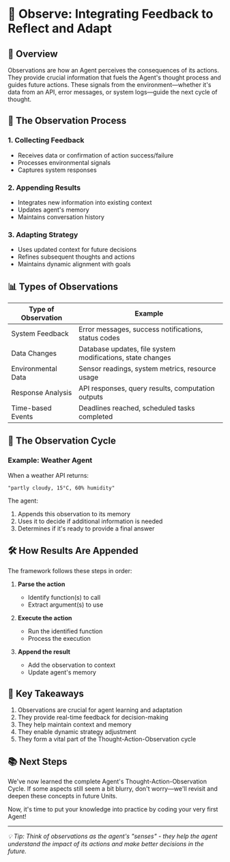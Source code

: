 # 👀 Observe: Integrating Feedback to Reflect and Adapt

## 📝 Overview
Observations are how an Agent perceives the consequences of its actions. They provide crucial information that fuels the Agent's thought process and guides future actions. These signals from the environment—whether it's data from an API, error messages, or system logs—guide the next cycle of thought.

## 🔄 The Observation Process

### 1. Collecting Feedback
- Receives data or confirmation of action success/failure
- Processes environmental signals
- Captures system responses

### 2. Appending Results
- Integrates new information into existing context
- Updates agent's memory
- Maintains conversation history

### 3. Adapting Strategy
- Uses updated context for future decisions
- Refines subsequent thoughts and actions
- Maintains dynamic alignment with goals

## 📊 Types of Observations

| Type of Observation | Example |
|---------------------|---------|
| System Feedback | Error messages, success notifications, status codes |
| Data Changes | Database updates, file system modifications, state changes |
| Environmental Data | Sensor readings, system metrics, resource usage |
| Response Analysis | API responses, query results, computation outputs |
| Time-based Events | Deadlines reached, scheduled tasks completed |

## 🔄 The Observation Cycle

### Example: Weather Agent
When a weather API returns:
```
"partly cloudy, 15°C, 60% humidity"
```
The agent:
1. Appends this observation to its memory
2. Uses it to decide if additional information is needed
3. Determines if it's ready to provide a final answer

## 🛠️ How Results Are Appended

The framework follows these steps in order:
1. **Parse the action**
   - Identify function(s) to call
   - Extract argument(s) to use

2. **Execute the action**
   - Run the identified function
   - Process the execution

3. **Append the result**
   - Add the observation to context
   - Update agent's memory

## 🎯 Key Takeaways
1. Observations are crucial for agent learning and adaptation
2. They provide real-time feedback for decision-making
3. They help maintain context and memory
4. They enable dynamic strategy adjustment
5. They form a vital part of the Thought-Action-Observation cycle

## 📚 Next Steps
We've now learned the complete Agent's Thought-Action-Observation Cycle. If some aspects still seem a bit blurry, don't worry—we'll revisit and deepen these concepts in future Units.

Now, it's time to put your knowledge into practice by coding your very first Agent!

---
*💡 Tip: Think of observations as the agent's "senses" - they help the agent understand the impact of its actions and make better decisions in the future.*
